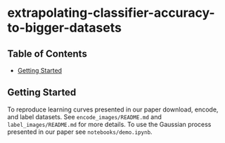 # extrapolating-classifier-accuracy-to-bigger-datasets

## Table of Contents

- [Getting Started](#getting-started)

## Getting Started

To reproduce learning curves presented in our paper download, encode, and label datasets. See `encode_images/README.md` and `label_images/README.md` for more details. To use the Gaussian process presented in our paper see `notebooks/demo.ipynb`.
